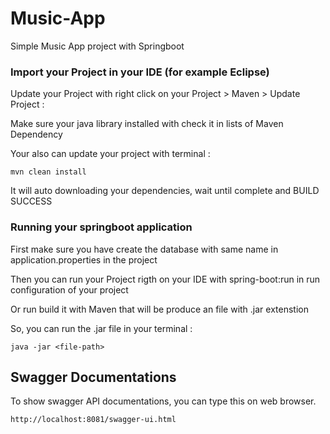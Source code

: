 # Music-App
Simple Music App project with Springboot


### Import your Project in your IDE (for example Eclipse)

Update your Project with right click on your Project > Maven > Update Project :

Make sure your java library installed with check it in lists of Maven Dependency

Your also can update your project with terminal : 
```
mvn clean install
```
It will auto downloading your dependencies, wait until complete and BUILD SUCCESS

### Running your springboot application

First make sure you have create the database with same name in application.properties in the project

Then you can run your Project rigth on your IDE with spring-boot:run in run configuration of your project

Or run build it with Maven that will be produce an file with .jar extenstion

So, you can run the .jar file in your terminal :

```
java -jar <file-path>
```



## Swagger Documentations

To show swagger API documentations, you can type this on web browser.

```
http://localhost:8081/swagger-ui.html
```

